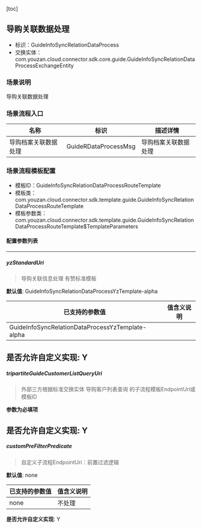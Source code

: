 [toc]

## 导购关联数据处理
- 标识：GuideInfoSyncRelationDataProcess
- 交换实体：com.youzan.cloud.connector.sdk.core.guide.GuideInfoSyncRelationDataProcessExchangeEntity
### 场景说明
导购关联数据处理
### 场景流程入口

名称 | 标识 | 描述详情
---|---|---
导购档案关联数据处理 | GuideRDataProcessMsg | 导购档案关联数据处理

### 场景流程模板配置
- 模板ID：GuideInfoSyncRelationDataProcessRouteTemplate
- 模板类：com.youzan.cloud.connector.sdk.template.guide.GuideInfoSyncRelationDataProcessRouteTemplate
- 模板参数类：com.youzan.cloud.connector.sdk.template.guide.GuideInfoSyncRelationDataProcessRouteTemplate$TemplateParameters

#### 配置参数列表

---
##### yzStandardUri
> 导购关联信息处理 有赞标准模板

**默认值**: GuideInfoSyncRelationDataProcessYzTemplate-alpha

已支持的参数值 | 值含义说明
---|---
GuideInfoSyncRelationDataProcessYzTemplate-alpha | 

**是否允许自定义实现**: Y
---
##### tripartiteGuideCustomerListQueryUri
> 外部三方根据标准交换实体 导购客户列表查询 的子流程模板EndpointUri或模板ID

**参数为必填项**


**是否允许自定义实现**: Y
---
##### customPreFilterPredicate
> 自定义子流程EndpointUri：前置过滤逻辑

**默认值**: none

已支持的参数值 | 值含义说明
---|---
none | 不处理

**是否允许自定义实现**: Y

